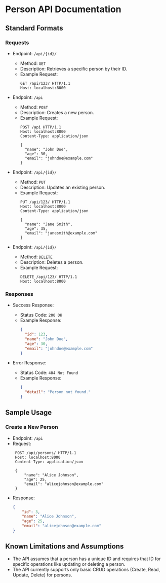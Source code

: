 # Person API Documentation

## Standard Formats

### Requests
- Endpoint: `/api/{id}/`
   - Method: `GET`
   - Description: Retrieves a specific person by their ID.
   - Example Request:
     ```http
     GET /api/123/ HTTP/1.1
     Host: localhost:8000
     ```

- Endpoint: `/api`
   - Method: `POST`
   - Description: Creates a new person.
   - Example Request:
     ```http
     POST /api HTTP/1.1
     Host: localhost:8000
     Content-Type: application/json

     {
       "name": "John Doe",
       "age": 30,
       "email": "johndoe@example.com"
     }
     ```

- Endpoint: `/api/{id}/`
   - Method: `PUT`
   - Description: Updates an existing person.
   - Example Request:
     ```http
     PUT /api/123/ HTTP/1.1
     Host: localhost:8000
     Content-Type: application/json

     {
       "name": "Jane Smith",
       "age": 35,
       "email": "janesmith@example.com"
     }
     ```

- Endpoint: `/api/{id}/`
   - Method: `DELETE`
   - Description: Deletes a person.
   - Example Request:
     ```http
     DELETE /api/123/ HTTP/1.1
     Host: localhost:8000
     ```

### Responses
- Success Response:
   - Status Code: `200 OK`
   - Example Response:
     ```json
     {
       "id": 123,
       "name": "John Doe",
       "age": 30,
       "email": "johndoe@example.com"
     }
     ```

- Error Response:
   - Status Code: `404 Not Found`
   - Example Response:
     ```json
     {
       "detail": "Person not found."
     }
     ```

## Sample Usage

### Create a New Person
- Endpoint: `/api`
- Request:
   ```http
    POST /api/persons/ HTTP/1.1
    Host: localhost:8000
    Content-Type: application/json

    {
        "name": "Alice Johnson",
        "age": 25,
        "email": "alicejohnson@example.com"
    }
    ```
- Response:
    ```json
    {
        "id": 3,
        "name": "Alice Johnson",
        "age": 25,
        "email": "alicejohnson@example.com"
    }
    ```
## Known Limitations and Assumptions
- The API assumes that a person has a unique ID and requires that ID for specific operations like updating or deleting a person.
- The API currently supports only basic CRUD operations (Create, Read, Update, Delete) for persons.